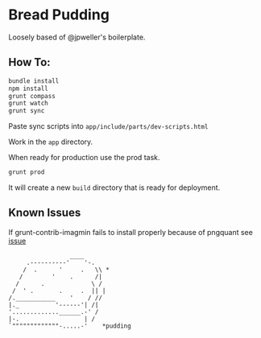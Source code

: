 # Bread Pudding

Loosely based of @jpweller's boilerplate.

## How To: 
```bash
bundle install
npm install
grunt compass
grunt watch
grunt sync
```
Paste sync scripts into `app/include/parts/dev-scripts.html`

Work in the `app` directory. 

When ready for production use the prod task.

```bash
grunt prod
```

It will create a new `build` directory that is ready for deployment.

## Known Issues

If grunt-contrib-imagmin fails to install properly because of pngquant see [issue](https://github.com/gruntjs/grunt-contrib-imagemin/issues/183/#issuecomment-41841391)


```
                 ____
     .----------'    '-.
    /  .      '     .   \\ *
   /        '    .      /|
  /      .             \ /
 /  ' .       .     .  || |
/.___________    '    / //
|._          '------'| /|
'.............______.-' /  
|-.                  | /
`"""""""""""""-.....-'    *pudding
```